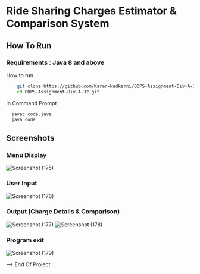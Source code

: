 # Ride Sharing Charges Estimator & Comparison System


## How To Run
### Requirements : Java 8 and above
How to run 
```Bash
    git clone https://github.com/Karan-Nadkarni/OOPS-Assignment-Div-A-32.git
    cd OOPS-Assignment-Div-A-32.git
```
In Command Prompt 
```Bash
  javac code.java
  java code
```

## Screenshots
### Menu Display
![Screenshot (175)](https://user-images.githubusercontent.com/101658480/202714792-b07b87b3-1f69-404a-b3d4-ed12b98b4220.png)
### User Input
![Screenshot (176)](https://user-images.githubusercontent.com/101658480/202714870-570f2591-11b0-4d87-91bb-8d84e93a5949.png)
### Output (Charge Details & Comparison)
![Screenshot (177)](https://user-images.githubusercontent.com/101658480/202714989-d9ab9603-d261-4f1f-9001-15a3f5af195b.png)
![Screenshot (178)](https://user-images.githubusercontent.com/101658480/202715080-e6fc28e9-fbec-4518-9842-5b100af81922.png)
### Program exit
![Screenshot (179)](https://user-images.githubusercontent.com/101658480/202715315-37eddeca-62b0-4247-a07c-1eda9f9f71f4.png)


--> End Of Project
